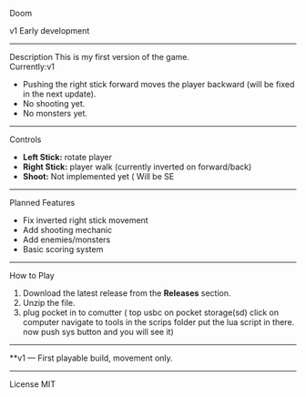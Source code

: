 Doom

v1
Early development

---

 Description
This is my first version of the game.  
Currently:v1
- Pushing the right stick forward moves the player backward (will be fixed in the next update).
- No shooting yet.
- No monsters yet.

---

 Controls
- **Left Stick:** rotate player
- **Right Stick:** player walk  (currently inverted on forward/back)
- **Shoot:** Not implemented yet ( Will be SE

---

Planned Features
- Fix inverted right stick movement
- Add shooting mechanic
- Add enemies/monsters
- Basic scoring system

---

 How to Play
1. Download the latest release from the **Releases** section.
2. Unzip the file.
3. plug pocket in to comutter ( top usbc on pocket storage(sd) click on computer navigate to tools in the scrips folder put the lua script in there. now push sys button and you will see it)

---


**v1 — First playable build, movement only.

---

 License
 MIT
